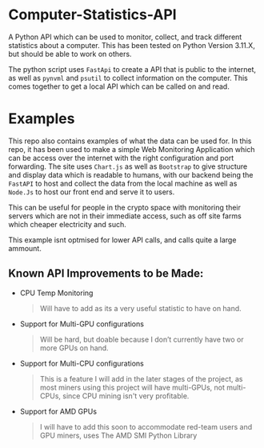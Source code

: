 # Computer-Statistics-API
A Python API which can be used to monitor, collect, and track different statistics about a computer.
This has been tested on Python Version 3.11.X, but should be able to work on others.

The python script uses ```FastApi``` to create a API that is public to the internet, as well as ```pynvml``` and ```psutil``` to
collect information on the computer. This comes together to get a local API which can be called on and read.

# Examples
This repo also contains examples of what the data can be used for. In this repo, it has been used to make a simple Web Monitoring 
Application which can be access over the internet with the right configuration and port forwarding. The site uses ```Chart.js```
as well as ```Bootstrap``` to give structure and display data which is readable to humans, with our backend being the ```FastAPI```
to host and collect the data from the local machine as well as ```Node.Js``` to host our front end and serve it to users.

This can be useful for people in the crypto space with monitoring their servers which are not in their immediate access, such
as off site farms which cheaper electricity and such.

This example isnt optmised for lower API calls, and calls quite a large ammount. 

## Known API Improvements to be Made:
- CPU Temp Monitoring
  >Will have to add as its a very useful statistic to have on hand.
- Support for Multi-GPU configurations  
  > Will be hard, but doable because I don’t currently have two or more GPUs on hand.
- Support for Multi-CPU configurations  
  > This is a feature I will add in the later stages of the project, as most miners using this project will have multi-GPUs, not multi-CPUs, since CPU mining isn't very profitable.
- Support for AMD GPUs  
  > I will have to add this soon to accommodate red-team users and GPU miners, uses The AMD SMI Python Library
